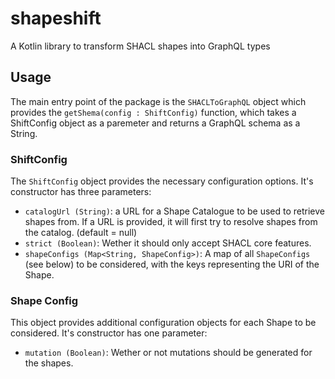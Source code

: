 # shapeshift

A Kotlin library to transform SHACL shapes into GraphQL types

## Usage

The main entry point of the package is the ```SHACLToGraphQL``` object which provides the ```getShema(config : ShiftConfig)``` function, which takes a ShiftConfig object as a paremeter and returns a GraphQL schema as a String.

### ShiftConfig
The ```ShiftConfig``` object provides the necessary configuration options. It's constructor has three parameters:
* ```catalogUrl (String)```: a URL for a Shape Catalogue to be used to retrieve shapes from. If a URL is provided, it will first try to resolve shapes from the catalog. (default = null)
* ```strict (Boolean)```: Wether it should only accept SHACL core features.
* ```shapeConfigs (Map<String, ShapeConfig>)```: A map of all ```ShapeConfigs``` (see below) to be considered, with the keys representing the URI of the Shape.

### Shape Config
This object provides additional configuration objects for each Shape to be considered. It's constructor has one parameter:
* ```mutation (Boolean)```: Wether or not mutations should be generated for the shapes.